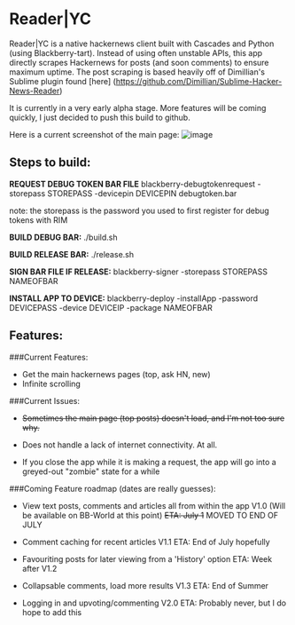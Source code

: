 Reader|YC
=========

Reader|YC is a native hackernews client built with Cascades and Python (using Blackberry-tart). Instead of using often unstable APIs, this app directly scrapes Hackernews for posts (and soon comments) to ensure maximum uptime. 
The post scraping is based heavily off of Dimillian's Sublime plugin found [here] (https://github.com/Dimillian/Sublime-Hacker-News-Reader)

It is currently in a very early alpha stage. More features will be coming quickly, I just decided to push this build to github. 

Here is a current screenshot of the main page:
![image](https://raw.github.com/krruzic/Reader-YC/master/screenshot.png)

## Steps to build:
**REQUEST DEBUG TOKEN BAR FILE**
blackberry-debugtokenrequest -storepass STOREPASS -devicepin DEVICEPIN debugtoken.bar

note: the storepass is the password you used to first register for debug tokens with RIM

**BUILD DEBUG BAR:**
./build.sh

**BUILD RELEASE BAR:**
./release.sh

**SIGN BAR FILE IF RELEASE:**
blackberry-signer -storepass STOREPASS NAMEOFBAR

**INSTALL APP TO DEVICE:**
blackberry-deploy -installApp -password DEVICEPASS -device DEVICEIP -package NAMEOFBAR

## Features:
###Current Features:
* Get the main hackernews pages (top, ask HN, new)
* Infinite scrolling

###Current Issues:
* ~~Sometimes the main page (top posts) doesn't load, and I'm not too sure why.~~

* Does not handle a lack of internet connectivity. At all.

* If you close the app while it is making a request, the app will go into a greyed-out "zombie" state for a while

###Coming Feature roadmap (dates are really guesses):
* View text posts, comments and articles all from within the app V1.0 (Will be available on BB-World at this point)
  ~~ETA: July 1~~ MOVED TO END OF JULY
  
* Comment caching for recent articles  V1.1
	ETA: End of July hopefully
	
* Favouriting posts for later viewing from a 'History' option
	ETA: Week after V1.2
	
* Collapsable comments, load more results V1.3
	ETA: End of Summer
	
* Logging in and upvoting/commenting V2.0
	ETA: Probably never, but I do hope to add this

